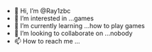 - 👋 Hi, I’m @Ray1zbc
- 👀 I’m interested in ...games
- 🌱 I’m currently learning ...how to play games
- 💞️ I’m looking to collaborate on ...nobody
- 📫 How to reach me ...

<!---
Ray1zbc/Ray1zbc is a ✨ special ✨ repository because its `README.md` (this file) appears on your GitHub profile.
You can click the Preview link to take a look at your changes.
--->
